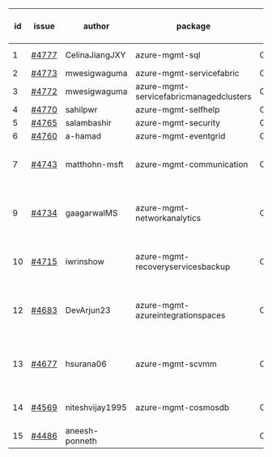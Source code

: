 | id | issue | author | package | assignee | bot advice | created date of issue | target release date | date from target |
| ------ | ------ | ------ | ------ | ------ | ------ | ------ | ------ | :-----: |
| 1 | [#4777](https://github.com/Azure/sdk-release-request/issues/4777) | CelinaJiangJXY | azure-mgmt-sql | ChenxiJiang333 | OnTime ForCLI | 11-22 | 12-22 |  |
| 2 | [#4773](https://github.com/Azure/sdk-release-request/issues/4773) | mwesigwaguma | azure-mgmt-servicefabric | ChenxiJiang333 |  | 11-21 | 12-22 |  |
| 3 | [#4772](https://github.com/Azure/sdk-release-request/issues/4772) | mwesigwaguma | azure-mgmt-servicefabricmanagedclusters | ChenxiJiang333 |  | 11-21 | 12-22 |  |
| 4 | [#4770](https://github.com/Azure/sdk-release-request/issues/4770) | sahilpwr | azure-mgmt-selfhelp | ChenxiJiang333 |  | 11-16 | 12-22 |  |
| 5 | [#4765](https://github.com/Azure/sdk-release-request/issues/4765) | salambashir | azure-mgmt-security | ChenxiJiang333 | MultiAPI | 11-13 | 12-22 |  |
| 6 | [#4760](https://github.com/Azure/sdk-release-request/issues/4760) | a-hamad | azure-mgmt-eventgrid | ChenxiJiang333 |  | 11-10 | 12-22 |  |
| 7 | [#4743](https://github.com/Azure/sdk-release-request/issues/4743) | matthohn-msft | azure-mgmt-communication | ChenxiJiang333 | close to release date.  HoldOn | 11-09 | 11-24 | 0 |
| 9 | [#4734](https://github.com/Azure/sdk-release-request/issues/4734) | gaagarwalMS | azure-mgmt-networkanalytics | ChenxiJiang333 | close to release date.  FirstBeta HoldOn | 11-08 | 11-24 | 0 |
| 10 | [#4715](https://github.com/Azure/sdk-release-request/issues/4715) | iwrinshow | azure-mgmt-recoveryservicesbackup | ChenxiJiang333 | close to release date.  HoldOn | 11-06 | 11-24 | 0 |
| 12 | [#4683](https://github.com/Azure/sdk-release-request/issues/4683) | DevArjun23 | azure-mgmt-azureintegrationspaces | ChenxiJiang333 | close to release date.  FirstBeta HoldOn | 10-24 | 11-24 | 0 |
| 13 | [#4677](https://github.com/Azure/sdk-release-request/issues/4677) | hsurana06 | azure-mgmt-scvmm | ChenxiJiang333 | close to release date.  FirstGA HoldOn | 10-23 | 11-24 | 0 |
| 14 | [#4569](https://github.com/Azure/sdk-release-request/issues/4569) | niteshvijay1995 | azure-mgmt-cosmosdb | ChenxiJiang333 | Attention to inconsistent tag | 09-26 | 10-27 |  |
| 15 | [#4486](https://github.com/Azure/sdk-release-request/issues/4486) | aneesh-ponneth |  | ChenxiJiang333 | FirstBeta HoldOn | 08-31 | 09-22 |  |
